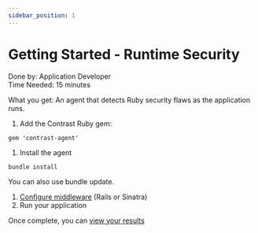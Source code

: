 ```yaml
---
sidebar_position: 1
---
```


# Getting Started - Runtime Security

Done by: Application Developer<br/>
Time Needed: 15 minutes

What you get: An agent that detects Ruby security flaws as the application runs.

1. Add the Contrast Ruby gem:
  ```shell
  gem 'contrast-agent'
  ```
1. Install the agent
  ```shell
  bundle install
  ```
  You can also use bundle update.
1. [Configure middleware](https://docs.contrastsecurity.com/en/ruby-configuration.html) (Rails or Sinatra)
1. Run your application

Once complete, you can [view your results](../../keep-going/look-at-results)